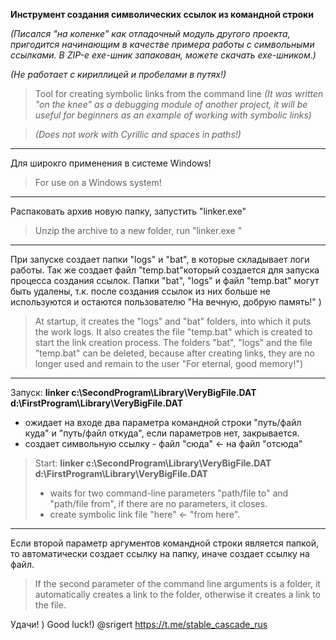 **Инструмент создания символических ссылок из командной строки**

_(Писался "на коленке" как отладочный модуль другого проекта, пригодится начинающим в качестве примера работы с символьными ссылками. В ZIP-е exe-шник запакован, можете скачать exe-шником.)_

_(Не работает с кириллицей и пробелами в путях!)_

> Tool for creating symbolic links from the command line
> _(It was written "on the knee" as a debugging module of another project, it will be useful for beginners as an example of working with symbolic links)_

> _(Does not work with Cyrillic and spaces in paths!)_

---

Для широкго применения в системе Windows!

> For use on a Windows system!

---

Распаковать архив новую папку, запустить "linker.exe"

> Unzip the archive to a new folder, run "linker.exe "

---

При запуске создает папки "logs" и "bat", в которые складывает логи работы. Так же создает файл "temp.bat"который создается для запуска процесса создания ссылок. Папки "bat", "logs" и файл "temp.bat" могут быть удалены, т.к. после создания ссылок из них больше не используются и остаются пользователю "На вечную, добрую память!" )

> At startup, it creates the "logs" and "bat" folders, into which it puts the work logs. It also creates the file "temp.bat" which is created to start the link creation process. The folders "bat", "logs" and the file "temp.bat" can be deleted, because after creating links, they are no longer used and remain to the user "For eternal, good memory!")

---

Запуск:  **linker  c:\SecondProgram\Library\VeryBigFile.DAT   d:\FirstProgram\Library\VeryBigFile.DAT**

- ожидает на входе два параметра командной строки "путь/файл куда" и "путь/файл откуда", если параметров нет, закрывается.
- создает символьную ссылку - файл "сюда" <- на файл "отcюда"

>  Start:  **linker  c:\SecondProgram\Library\VeryBigFile.DAT  d:\FirstProgram\Library\VeryBigFile.DAT**
>- waits for two command-line parameters "path/file to" and "path/file from", if there are no parameters, it closes.
>- create symbolic link file "here" <- "from here".

---

Если второй параметр аргументов командной строки является папкой, то автоматически создает ссылку на папку, иначе создает ссылку на файл.
>If the second parameter of the command line arguments is a folder, it automatically creates a link to the folder, otherwise it creates a link to the file.

Удачи! )
Good luck!)
@srigert
https://t.me/stable_cascade_rus
